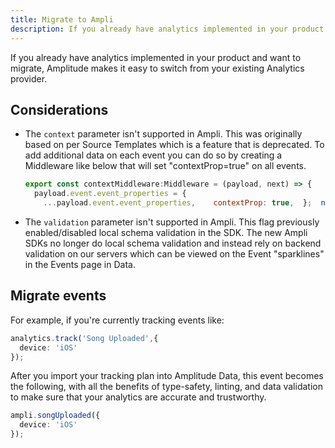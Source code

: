 ```yaml
---
title: Migrate to Ampli
description: If you already have analytics implemented in your product you can easily migrate.
---
```


If you already have analytics implemented in your product and want to migrate, Amplitude makes it easy to switch from your existing Analytics provider.

## Considerations

- The `context` parameter isn't supported in Ampli. This was originally based on per Source Templates which is a feature that is deprecated. To add additional data on each event you can do so by creating a Middleware like below that will set "contextProp=true" on all events.

    ```js
    export const contextMiddleware:Middleware = (payload, next) => {
      payload.event.event_properties = {
        ...payload.event.event_properties,    contextProp: true,  };  next(payload);};
    ```

- The `validation` parameter isn't supported in Ampli. This flag previously enabled/disabled local schema validation in the SDK. The new Ampli SDKs no longer do local schema validation and instead rely on backend validation on our servers which can be viewed on the Event "sparklines" in the Events page in Data.

## Migrate events 

For example, if you're currently tracking events like:

```ts
analytics.track('Song Uploaded',{
  device: 'iOS'
});
```

After you import your tracking plan into Amplitude Data, this event becomes the following, with all the benefits of type-safety, linting, and data validation to make sure that your analytics are accurate and trustworthy.

```ts
ampli.songUploaded({
  device: 'iOS'
});
```